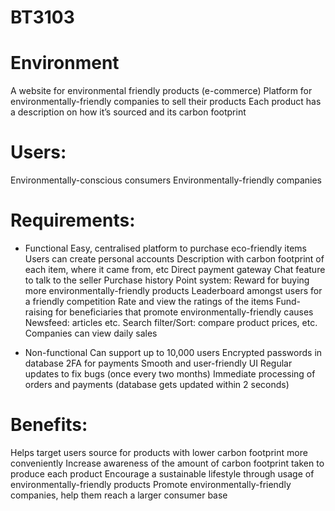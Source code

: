# BT3103

# Environment
A website for environmental friendly products (e-commerce)
Platform for environmentally-friendly companies to sell their products 
Each product has a description on how it’s sourced and its carbon footprint

# Users: 
Environmentally-conscious consumers
Environmentally-friendly companies

# Requirements: 
- Functional
  Easy, centralised platform to purchase eco-friendly items
  Users can create personal accounts
  Description with carbon footprint of each item, where it came from, etc
  Direct payment gateway
  Chat feature to talk to the seller
  Purchase history
  Point system: Reward for buying more environmentally-friendly products
  Leaderboard amongst users for a friendly competition
  Rate and view the ratings of the items
  Fund-raising for beneficiaries that promote environmentally-friendly causes
  Newsfeed: articles etc.
  Search filter/Sort: compare product prices, etc.
  Companies can view daily sales
  
- Non-functional 
  Can support up to 10,000 users
  Encrypted passwords in database
  2FA for payments
  Smooth and user-friendly UI
  Regular updates to fix bugs (once every two months)
  Immediate processing of orders and payments (database gets updated within 2 seconds)

# Benefits: 
Helps target users source for products with lower carbon footprint more conveniently
Increase awareness of the amount of carbon footprint taken to produce each product
Encourage a sustainable lifestyle through usage of environmentally-friendly products 
Promote environmentally-friendly companies, help them reach a larger consumer base
